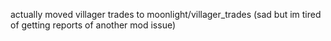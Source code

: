 actually moved villager trades to moonlight/villager_trades (sad but im tired of getting reports of another mod issue)